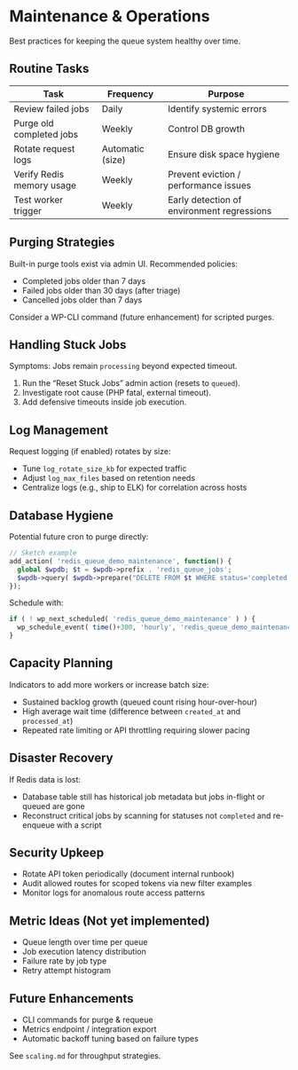 # Maintenance & Operations

Best practices for keeping the queue system healthy over time.

## Routine Tasks
| Task | Frequency | Purpose |
|------|-----------|---------|
| Review failed jobs | Daily | Identify systemic errors |
| Purge old completed jobs | Weekly | Control DB growth |
| Rotate request logs | Automatic (size) | Ensure disk space hygiene |
| Verify Redis memory usage | Weekly | Prevent eviction / performance issues |
| Test worker trigger | Weekly | Early detection of environment regressions |

## Purging Strategies
Built-in purge tools exist via admin UI. Recommended policies:
- Completed jobs older than 7 days
- Failed jobs older than 30 days (after triage)
- Cancelled jobs older than 7 days

Consider a WP-CLI command (future enhancement) for scripted purges.

## Handling Stuck Jobs
Symptoms: Jobs remain `processing` beyond expected timeout.
1. Run the “Reset Stuck Jobs” admin action (resets to `queued`).
2. Investigate root cause (PHP fatal, external timeout).
3. Add defensive timeouts inside job execution.

## Log Management
Request logging (if enabled) rotates by size:
- Tune `log_rotate_size_kb` for expected traffic
- Adjust `log_max_files` based on retention needs
- Centralize logs (e.g., ship to ELK) for correlation across hosts

## Database Hygiene
Potential future cron to purge directly:
```php
// Sketch example
add_action( 'redis_queue_demo_maintenance', function() {
  global $wpdb; $t = $wpdb->prefix . 'redis_queue_jobs';
  $wpdb->query( $wpdb->prepare("DELETE FROM $t WHERE status='completed' AND created_at < %s", gmdate('Y-m-d H:i:s', time()-7*DAY_IN_SECONDS) ) );
});
```
Schedule with:
```php
if ( ! wp_next_scheduled( 'redis_queue_demo_maintenance' ) ) {
  wp_schedule_event( time()+300, 'hourly', 'redis_queue_demo_maintenance' );
}
```

## Capacity Planning
Indicators to add more workers or increase batch size:
- Sustained backlog growth (queued count rising hour-over-hour)
- High average wait time (difference between `created_at` and `processed_at`)
- Repeated rate limiting or API throttling requiring slower pacing

## Disaster Recovery
If Redis data is lost:
- Database table still has historical job metadata but jobs in-flight or queued are gone
- Reconstruct critical jobs by scanning for statuses not `completed` and re-enqueue with a script

## Security Upkeep
- Rotate API token periodically (document internal runbook)
- Audit allowed routes for scoped tokens via new filter examples
- Monitor logs for anomalous route access patterns

## Metric Ideas (Not yet implemented)
- Queue length over time per queue
- Job execution latency distribution
- Failure rate by job type
- Retry attempt histogram

## Future Enhancements
- CLI commands for purge & requeue
- Metrics endpoint / integration export
- Automatic backoff tuning based on failure types

See `scaling.md` for throughput strategies.
